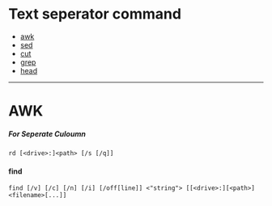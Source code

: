 
# Text seperator command 

   * [awk](####rd)
   * [sed](####find)
   * [cut](####XCOPY) 
   * [ grep ](####robocopy) 
   * [ head ](####rd&rmdir)
   

--------------------------------------------------
# AWK
##### For Seperate Culoumn 
```
rd [<drive>:]<path> [/s [/q]]
```

#### find
```
find [/v] [/c] [/n] [/i] [/off[line]] <"string"> [[<drive>:][<path>]<filename>[...]]
```














